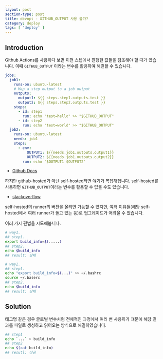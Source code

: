 ```yaml
---
layout: post
section-type: post
title: devops - GITHUB_OUTPUT 사용 불가?
category: deploy
tags: [ 'deploy' ]
---
```


## Introduction

Github Actions를 사용하다 보면 이전 스텝에서 진행한 값들을 참조해야 할 때가 있습니다.
이때 `GITHUB_OUTPUT` 이라는 변수를 활용하여 해결할 수 있습니다.

```yaml
jobs:
  job1:
    runs-on: ubuntu-latest
    # Map a step output to a job output
    outputs:
      output1: ${{ steps.step1.outputs.test }}
      output2: ${{ steps.step2.outputs.test }}
    steps:
      - id: step1
        run: echo "test=hello" >> "$GITHUB_OUTPUT"
      - id: step2
        run: echo "test=world" >> "$GITHUB_OUTPUT"
  job2:
    runs-on: ubuntu-latest
    needs: job1
    steps:
      - env:
          OUTPUT1: ${{needs.job1.outputs.output1}}
          OUTPUT2: ${{needs.job1.outputs.output2}}
        run: echo "$OUTPUT1 $OUTPUT2"
```

- [Github Docs](https://docs.github.com/en/actions/using-jobs/defining-outputs-for-jobs)


하지만 github-hosted가 아닌 self-hosted라면 얘기가 복잡해집니다.
self-hosted를 사용하면 `GITHUB_OUTPUT`이라는 변수를 활용할 수 없을 수도 있습니다.
- [stackoverflow](https://stackoverflow.com/questions/74149193/github-output-directory-nonexistent-self-hosted-runner/76624766#76624766)

self-hosted의 runner의 버전을 올리면 가능할 수 있지만, 여러 이유들(해당 self-hosted에서 여러 runner가 돌고 있는 등)로 업그레이드가 어려울 수 있습니다.


여러 가지 편법을 시도해봅니다.

```bash
# way1.
## step1.
export build_info=$(.....)
## step2.
echo $build_info
## result: 실패

# way2.
## step1.
echo "export build_info=$(...)" >> ~/.bashrc
source ~/.baserc
## step2.
echo $build_info
## result: 실패
```

## Solution

태그명 같은 경우 글로벌 변수처럼 전체적인 과정에서 여러 번 사용하기 떄문에 해당 결과를 파일로 생성하고 읽어오는 방식으로 해결하였습니다.

```bash
## step1
echo `...` > build_info
## step2
echo $(cat build_info)
## resutl: 성공
```
